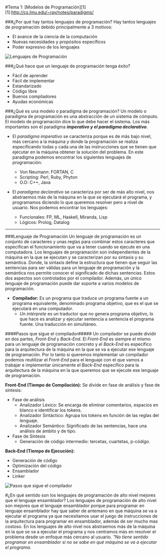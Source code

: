 

#Tema 1: [Modelos de Programación][1]
[1]:http://cs.lmu.edu/~ray/notes/paradigms/

###¿Por qué hay tantos lenguajes de programación?
Hay tantos lenguajes de programación debido principalmente a 3 motivos:

- 	El avance de la ciencia de la computación
- 	Nuevas necesidades y propósitos específicos
- 	Poder expresivo de los lenguajes

![Lenguajes de Programación](http://programacion.net/files/article/02022015175942_lenguajes%20programacion.jpg)

###¿Qué hace que un lenguaje de programación tenga éxito?

-	Fácil de aprender
-	Fácil de implementar
-	Estandarizado
-	Código libre
-	Buenos compiladores
-	Ayudas económicas

###¿Qué es una modelo o paradigma de programación?
Un modelo o paradigma de programación es una abstracción de un sistema de cómputo. El modelo de programación dice lo que debe hacer el sistema.
Los más importantes son el paradigma ***imperativo y el paradigma declarativo***.

-	El *paradigma imperativo* se caracteriza porque es de más bajo nivel, más cercano a la máquina y donde la programación se realiza especificando todas y cada una de las instrucciones que se tienen que ejecutar en la máquina obtener la solución del problema. En este paradigma podemos encontrar los siguientes lenguajes de programación:

	-	Von Neumann: FORTAN, C
	-	Scripting: Perl, Ruby, Phyton
	-	O.O: C++, Java
				
-	El *paradigma declarativo* se caracteriza por ser de más alto nivel, nos abstraemos más de la máquina en la que se ejecutará el programa, y programamos diciendo lo que queremos resolver pero a nivel de usuario. Nos podemos encontrar los lenguajes:

	- Funcionales: FP, ML, Haskell, Miranda, Lisp
	- Lógicos: Prolog, Datalog
		


----------
###Lenguaje de Programación
Un lenguaje de programación es un conjunto de caracteres y unas reglas para combinar estos caracteres que especifican el funcionamiento que va a tener cuando se ejecute en una computadora. Los lenguajes de programación son independientes de la máquina en la que se ejecutan y se caracterizan por su sintaxis y su semántica. Donde, 
la sintaxis define la estructura que tienen que seguir las sentencias para ser válidas para un lenguaje de programación y la semántica nos permite conocer el significado de dichas sentencias. Estos dos aspectos son controlados por el compilador. Además, un único lenguaje de programación puede dar soporte a varios modelos de programación.

-	**Compilador:** Es un programa que traduce un programa fuente a un programa equivalente, denominado programa objetivo, que es el que se ejecutará en una computador.
	-	*Un intérprete* es un traductor que no genera programa objetivo, lo que hace es analizar y ejecutar sentencia a sentencia el programa fuente. Una traducción en simultáneo.

####Pasos que sigue el compilador#####
Un compilador se puede dividir en dos partes, *Front-End* y *Back-End*. El *Front-End* es siempre el mismo para un lenguaje de programación concreto y el *Back-End* es específico para la arquitectura de la máquina en la que se va a ejecutar ese lenguaje de programación. Por lo tanto si queremos implementar un compilador podemos reutilizar el *Front-End* para el lenguaje con el que vamos a trabajar e implementar únicamente el *Back-End* específico para la arquitectura de la máquina en la que queremos que se ejecute ese lenguaje de programación.

**Front-End (Tiempo de Compilación):** Se divide en fase de análisis y  fase de síntesis:

-	Fase de análisis
	-	Analizador Léxico: Se encarga de eliminar comentarios, espacios en blanco e identificar los tokens.
	-	Analizador Sintáctico: Agrupa los tokens en función de las reglas del lenguaje.
	-	Analizador Semántico: Significado de las sentencias, hace una análisis de ámbito y de tipo.
-	Fase de Síntesis
	-	Generación de código intermedio: tercetas, cuartetas, p-código.

**Back-End (Tiempo de Ejecución):**

-	Generación de código
-	Optimización del código
-	Ensamblador
-	Linker

![Pasos que sigue el compilador](https://jesyib.files.wordpress.com/2011/11/kjsdf.jpg)


#¿En qué sentido son los lenguajes de programación de alto nivel mejores que el lenguaje ensamblador?
Los lenguajes de programación de alto nivel son mejores que el lenguaje ensamblador porque para programar en lenguaje ensamblador hay que saber de antemano en que máquina se va a ejecutar el programa ya que necesitamos usar el juego de instrucciones de la arquitectura para programar en ensamblador, además de ser mucho mas costoso.
En los lenguajes de alto nivel nos abstraemos más de la máquina en la que se va a ejecutar el programa y nos centramos más en resolver el problema desde un enfoque más cercano al usuario.
*"No tiene sentido programar en ensamblador si no se sabe en qué máquina se va a ejecutar el programa.*